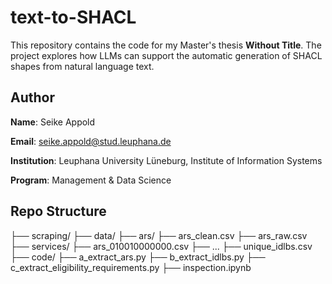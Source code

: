 # text-to-SHACL

This repository contains the code for my Master's thesis **Without Title**. The project explores how LLMs can support the automatic generation of SHACL shapes from natural language text.

## Author

**Name**: Seike Appold

**Email**: seike.appold@stud.leuphana.de

**Institution**: Leuphana University Lüneburg, Institute of Information Systems

**Program**: Management & Data Science

## Repo Structure

├── scraping/
    ├── data/
        ├── ars/
            ├── ars_clean.csv
            ├── ars_raw.csv
        ├── services/
            ├── ars_010010000000.csv
            ├── ...
            ├── unique_idlbs.csv
    ├── code/
        ├── a_extract_ars.py
        ├── b_extract_idlbs.py
        ├── c_extract_eligibility_requirements.py
    ├── inspection.ipynb
